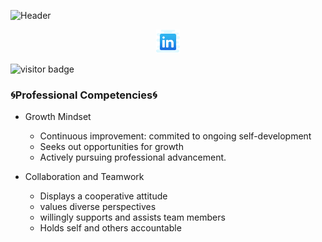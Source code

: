 ![Header](JoshuaHahn.png)

<p align ="center">
<a href="https://www.linkedin.com/in/hahnjoshua/" target="_blank" rel="noopener noreferrer"><img height="38" src=./linkedin.png></a>
</p>

<!-- ![visitors](https://visitor-badge.glitch.me/badge?page_id=JosHahnB&left_color=green&right_color=red) -->

<img src="https://visitor-badge.glitch.me/badge?page_id=JosHahnB" width="200px" alt="visitor badge"/>

### 🌀Professional Competencies🌀

- Growth Mindset
  - Continuous improvement: commited to ongoing self-development
  - Seeks out opportunities for growth
  - Actively pursuing professional advancement.

- Collaboration and Teamwork
  - Displays a cooperative attitude
  - values diverse perspectives
  - willingly supports and assists team members
  - Holds self and others accountable


